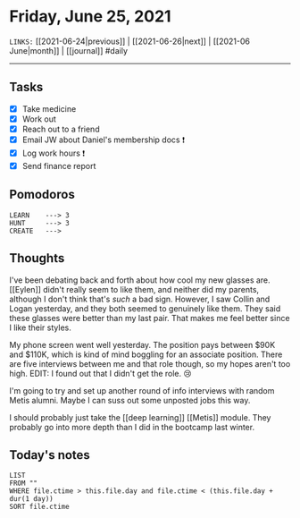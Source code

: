# Friday, June 25, 2021
`LINKS:` [[2021-06-24|previous]] | [[2021-06-26|next]] |  [[2021-06 June|month]] | [[journal]] 
#daily

---
## Tasks
- [x]  Take medicine
- [x]  Work out
- [x]  Reach out to a friend
- [x] Email JW about Daniel's membership docs ❗️
- [x] Log work hours ❗️
- [x] Send finance report

## Pomodoros
```
LEARN    ---> 3
HUNT     ---> 3
CREATE   ---> 
```

## Thoughts
I've been debating back and forth about how cool my new glasses are. [[Eylen]] didn't really seem to like them, and neither did my parents, although I don't think that's *such* a bad sign. However, I saw Collin and Logan yesterday, and they both seemed to genuinely like them. They said these glasses were better than my last pair. That makes me feel better since I like their styles. 

My phone screen went well yesterday. The position pays between $90K and $110K, which is kind of mind boggling for an associate position. There are five interviews between me and that role though, so my hopes aren't too high. EDIT: I found out that I didn't get the role. 😢

I'm going to try and set up another round of info interviews with random Metis alumni. Maybe I can suss out some unposted jobs this way. 

I should probably just take the [[deep learning]] [[Metis]] module. They probably go into more depth than I did in the bootcamp last winter. 

## Today's notes
```dataview
LIST 
FROM ""
WHERE file.ctime > this.file.day and file.ctime < (this.file.day + dur(1 day))
SORT file.ctime
```
